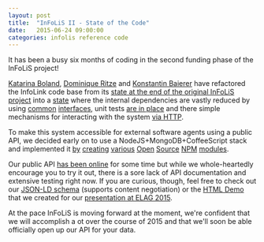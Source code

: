 ```yaml
---
layout: post
title:  "InFoLiS II - State of the Code"
date:   2015-06-24 09:00:00
categories: infolis reference code
---
```


It has been a busy six months of coding in the second funding phase of the InFoLiS project!

[Katarina Boland](https://github.com/bolandka), [Dominique Ritze](https://github.com/Dommii) 
and [Konstantin Baierer](http://github.com/kba) have refactored the InfoLink code base from
its [state at the end of the original InFoLiS project](https://github.com/infolis/infoLink/commit/bfee929d8416a81b7c2862a220ac9dca1463d1bf)
into a [state](https://github.com/infolis/infoLink/commit/0a8eea2b7a58322e6fb72ef0857e2ac1d7d12d0d)
where the internal dependencies are vastly reduced by using
[common](https://github.com/infolis/infoLink/blob/master/src/main/java/io/github/infolis/algorithm/Algorithm.java) 
[interfaces](https://github.com/infolis/infoLink/blob/master/src/main/java/io/github/infolis/algorithm/Execution.java),
unit tests [are in place](https://github.com/infolis/infoLink/tree/master/src/test/java) and there simple mechanisms
for interacting with the system [via HTTP](https://github.com/infolis/infoLink/tree/master/src/main/java/io/github/infolis/ws/server).

To make this system accessible for external software agents using a public API, we decided
early on to use a NodeJS+MongoDB+CoffeeScript stack and
implemented it
[by](https://www.npmjs.com/package/infolis-web)
[creating](https://www.npmjs.com/package/mongoose-jsonld)
[various](https://www.npmjs.com/package/express-jsonld)
[Open](https://www.npmjs.com/package/jsonld-rapper)
[Source](https://www.npmjs.com/package/jsonld-common-contexts)
[NPM](https://www.npmjs.com/package/tson)
[modules](https://www.npmjs.com/package/infolis-schema).

Our public API [has been online](http://infolis.gesis.org/infolink/) for some time but while we
whole-heartedly encourage you to try it out, there is a sore lack of API documentation and
extensive testing right now. If you are curious, though, feel free to check out our [JSON-LD schema](http://infolis.gesis.org/infolink/schema/)
(supports content negotiation) or the [HTML Demo](http://infolis.gesis.org/infolink/elag-demo.html) that we created 
for our [presentation at ELAG 2015](http://infolis.github.io/infolis/conference/slides/2015/06/10/slides-elag2015.html).

At the pace InFoLiS is moving forward at the moment, we're confident that we will accomplish a ot over the course
of 2015 and that we'll soon be able officially open up our API for your data.
